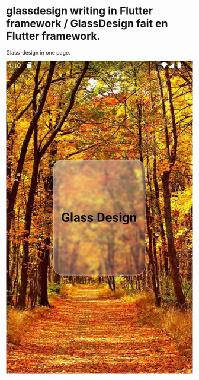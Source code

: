 # glassdesign writing in Flutter framework / GlassDesign fait en Flutter framework.

Glass-design in one page.

![cap1.jpg](https://github.com/tommybarral/Glass-Design/blob/master/images/cap1.png)

